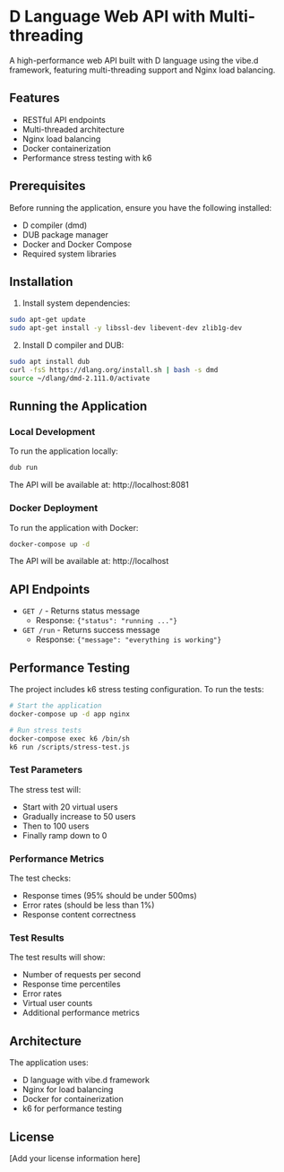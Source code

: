 # D Language Web API with Multi-threading

A high-performance web API built with D language using the vibe.d framework, featuring multi-threading support and Nginx load balancing.

## Features

- RESTful API endpoints
- Multi-threaded architecture
- Nginx load balancing
- Docker containerization
- Performance stress testing with k6

## Prerequisites

Before running the application, ensure you have the following installed:

- D compiler (dmd)
- DUB package manager
- Docker and Docker Compose
- Required system libraries

## Installation

1. Install system dependencies:
```bash
sudo apt-get update
sudo apt-get install -y libssl-dev libevent-dev zlib1g-dev
```

2. Install D compiler and DUB:
```bash
sudo apt install dub
curl -fsS https://dlang.org/install.sh | bash -s dmd
source ~/dlang/dmd-2.111.0/activate
```

## Running the Application

### Local Development

To run the application locally:

```bash
dub run
```

The API will be available at: http://localhost:8081

### Docker Deployment

To run the application with Docker:

```bash
docker-compose up -d
```

The API will be available at: http://localhost

## API Endpoints

- `GET /` - Returns status message
  - Response: `{"status": "running ..."}`
- `GET /run` - Returns success message
  - Response: `{"message": "everything is working"}`

## Performance Testing

The project includes k6 stress testing configuration. To run the tests:

```bash
# Start the application
docker-compose up -d app nginx

# Run stress tests
docker-compose exec k6 /bin/sh
k6 run /scripts/stress-test.js
```

### Test Parameters

The stress test will:
- Start with 20 virtual users
- Gradually increase to 50 users
- Then to 100 users
- Finally ramp down to 0

### Performance Metrics

The test checks:
- Response times (95% should be under 500ms)
- Error rates (should be less than 1%)
- Response content correctness

### Test Results

The test results will show:
- Number of requests per second
- Response time percentiles
- Error rates
- Virtual user counts
- Additional performance metrics

## Architecture

The application uses:
- D language with vibe.d framework
- Nginx for load balancing
- Docker for containerization
- k6 for performance testing

## License

[Add your license information here]